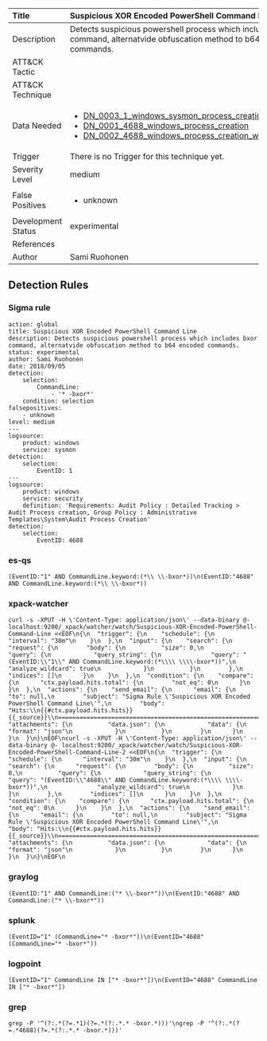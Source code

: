| Title                | Suspicious XOR Encoded PowerShell Command Line                                                                                                                                                 |
|:---------------------|:------------------------------------------------------------------------------------------------------------------------------------------------------------|
| Description          | Detects suspicious powershell process which includes bxor command, alternatvide obfuscation method to b64 encoded commands.                                                                                                                                           |
| ATT&amp;CK Tactic    | <ul></ul>  |
| ATT&amp;CK Technique | <ul></ul>                             |
| Data Needed          | <ul><li>[DN_0003_1_windows_sysmon_process_creation](../Data_Needed/DN_0003_1_windows_sysmon_process_creation.md)</li><li>[DN_0001_4688_windows_process_creation](../Data_Needed/DN_0001_4688_windows_process_creation.md)</li><li>[DN_0002_4688_windows_process_creation_with_commandline](../Data_Needed/DN_0002_4688_windows_process_creation_with_commandline.md)</li></ul>                                                         |
| Trigger              |  There is no Trigger for this technique yet.  |
| Severity Level       | medium                                                                                                                                                 |
| False Positives      | <ul><li>unknown</li></ul>                                                                  |
| Development Status   | experimental                                                                                                                                                |
| References           | <ul></ul>                                                          |
| Author               | Sami Ruohonen                                                                                                                                                |


## Detection Rules

### Sigma rule

```
action: global
title: Suspicious XOR Encoded PowerShell Command Line
description: Detects suspicious powershell process which includes bxor command, alternatvide obfuscation method to b64 encoded commands.
status: experimental
author: Sami Ruohonen
date: 2018/09/05
detection:
    selection:
        CommandLine:
            - '* -bxor*'
    condition: selection
falsepositives: 
    - unknown
level: medium
---
logsource:
    product: windows
    service: sysmon
detection:
    selection:
        EventID: 1
---
logsource:
    product: windows
    service: security
    definition: 'Requirements: Audit Policy : Detailed Tracking > Audit Process creation, Group Policy : Administrative Templates\System\Audit Process Creation'
detection:
    selection:
        EventID: 4688

```





### es-qs
    
```
(EventID:"1" AND CommandLine.keyword:(*\\ \\-bxor*))\n(EventID:"4688" AND CommandLine.keyword:(*\\ \\-bxor*))
```


### xpack-watcher
    
```
curl -s -XPUT -H \'Content-Type: application/json\' --data-binary @- localhost:9200/_xpack/watcher/watch/Suspicious-XOR-Encoded-PowerShell-Command-Line <<EOF\n{\n  "trigger": {\n    "schedule": {\n      "interval": "30m"\n    }\n  },\n  "input": {\n    "search": {\n      "request": {\n        "body": {\n          "size": 0,\n          "query": {\n            "query_string": {\n              "query": "(EventID:\\"1\\" AND CommandLine.keyword:(*\\\\ \\\\-bxor*))",\n              "analyze_wildcard": true\n            }\n          }\n        },\n        "indices": []\n      }\n    }\n  },\n  "condition": {\n    "compare": {\n      "ctx.payload.hits.total": {\n        "not_eq": 0\n      }\n    }\n  },\n  "actions": {\n    "send_email": {\n      "email": {\n        "to": null,\n        "subject": "Sigma Rule \'Suspicious XOR Encoded PowerShell Command Line\'",\n        "body": "Hits:\\n{{#ctx.payload.hits.hits}}{{_source}}\\n================================================================================\\n{{/ctx.payload.hits.hits}}",\n        "attachments": {\n          "data.json": {\n            "data": {\n              "format": "json"\n            }\n          }\n        }\n      }\n    }\n  }\n}\nEOF\ncurl -s -XPUT -H \'Content-Type: application/json\' --data-binary @- localhost:9200/_xpack/watcher/watch/Suspicious-XOR-Encoded-PowerShell-Command-Line-2 <<EOF\n{\n  "trigger": {\n    "schedule": {\n      "interval": "30m"\n    }\n  },\n  "input": {\n    "search": {\n      "request": {\n        "body": {\n          "size": 0,\n          "query": {\n            "query_string": {\n              "query": "(EventID:\\"4688\\" AND CommandLine.keyword:(*\\\\ \\\\-bxor*))",\n              "analyze_wildcard": true\n            }\n          }\n        },\n        "indices": []\n      }\n    }\n  },\n  "condition": {\n    "compare": {\n      "ctx.payload.hits.total": {\n        "not_eq": 0\n      }\n    }\n  },\n  "actions": {\n    "send_email": {\n      "email": {\n        "to": null,\n        "subject": "Sigma Rule \'Suspicious XOR Encoded PowerShell Command Line\'",\n        "body": "Hits:\\n{{#ctx.payload.hits.hits}}{{_source}}\\n================================================================================\\n{{/ctx.payload.hits.hits}}",\n        "attachments": {\n          "data.json": {\n            "data": {\n              "format": "json"\n            }\n          }\n        }\n      }\n    }\n  }\n}\nEOF\n
```


### graylog
    
```
(EventID:"1" AND CommandLine:("* \\-bxor*"))\n(EventID:"4688" AND CommandLine:("* \\-bxor*"))
```


### splunk
    
```
(EventID="1" (CommandLine="* -bxor*"))\n(EventID="4688" (CommandLine="* -bxor*"))
```


### logpoint
    
```
(EventID="1" CommandLine IN ["* -bxor*"])\n(EventID="4688" CommandLine IN ["* -bxor*"])
```


### grep
    
```
grep -P '^(?:.*(?=.*1)(?=.*(?:.*.* -bxor.*)))'\ngrep -P '^(?:.*(?=.*4688)(?=.*(?:.*.* -bxor.*)))'
```



